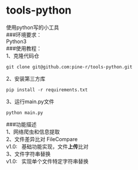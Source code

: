 # tools-python
使用python写的小工具  
###环境要求：  
Python3  
###使用教程：  
1、克隆代码仓  
```
git clone git@github.com:pine-r/tools-python.git
```  
2、安装第三方库  
```
pip install -r requirements.txt  
```
3、运行main.py文件
```
python main.py
```

###功能描述  
1、网络爬虫和信息提取  
2、文件差异比对 FileCompare   
v1.0: &nbsp;&nbsp;基础功能实现，文件**上传**比对  
3、文件字符串替换  
v1.0: &nbsp;&nbsp;实现单个文件特定字符串替换